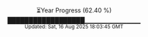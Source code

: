 <p align="center">
⏳Year Progress (62.40 %)<br>
██████████████████▁▁▁▁▁▁▁▁▁▁▁▁ <br>
<sub>Updated: Sat, 16 Aug 2025 18:03:45 GMT</sub>
</p>

